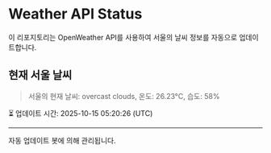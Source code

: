 
# Weather API Status

이 리포지토리는 OpenWeather API를 사용하여 서울의 날씨 정보를 자동으로 업데이트합니다.

## 현재 서울 날씨
> 서울의 현재 날씨: overcast clouds, 온도: 26.23°C, 습도: 58%

⏳ 업데이트 시간: 2025-10-15 05:20:26 (UTC)

---
자동 업데이트 봇에 의해 관리됩니다.

